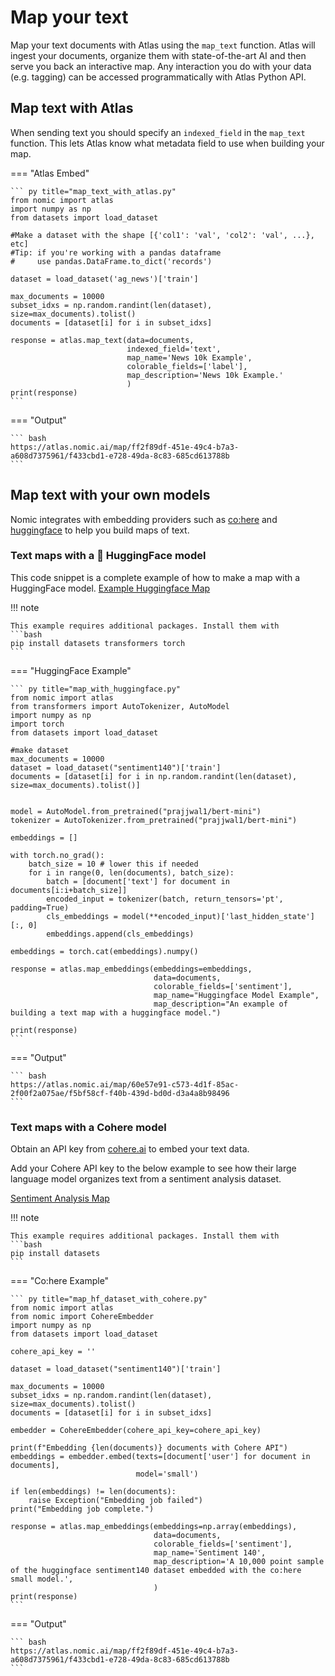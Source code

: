 # Map your text
Map your text documents with Atlas using the `map_text` function.
Atlas will ingest your documents, organize them with state-of-the-art AI and then serve you back an interactive map.
Any interaction you do with your data (e.g. tagging) can be accessed programmatically with Atlas Python API.

## Map text with Atlas
When sending text you should specify an `indexed_field` in the `map_text` function. This lets Atlas know what metadata field to use when building your map.

=== "Atlas Embed"

    ``` py title="map_text_with_atlas.py"
    from nomic import atlas
    import numpy as np
    from datasets import load_dataset
    
    #Make a dataset with the shape [{'col1': 'val', 'col2': 'val', ...}, etc]
    #Tip: if you're working with a pandas dataframe
    #     use pandas.DataFrame.to_dict('records')

    dataset = load_dataset('ag_news')['train']
    
    max_documents = 10000
    subset_idxs = np.random.randint(len(dataset), size=max_documents).tolist()
    documents = [dataset[i] for i in subset_idxs]
    
    response = atlas.map_text(data=documents,
                              indexed_field='text',
                              map_name='News 10k Example',
                              colorable_fields=['label'],
                              map_description='News 10k Example.'
                              )
    print(response)
    ```

=== "Output"

    ``` bash
    https://atlas.nomic.ai/map/ff2f89df-451e-49c4-b7a3-a608d7375961/f433cbd1-e728-49da-8c83-685cd613788b
    ```


## Map text with your own models
Nomic integrates with embedding providers such as [co:here](https://cohere.ai/) and [huggingface](https://huggingface.co/models) to help you build maps of text.


### Text maps with a 🤗 HuggingFace model
This code snippet is a complete example of how to make a map with a HuggingFace model.
[Example Huggingface Map](https://atlas.nomic.ai/map/60e57e91-c573-4d1f-85ac-2f00f2a075ae/f5bf58cf-f40b-439d-bd0d-d3a4a8b98496)

!!! note

    This example requires additional packages. Install them with
    ```bash
    pip install datasets transformers torch
    ```
=== "HuggingFace Example"

    ``` py title="map_with_huggingface.py"
    from nomic import atlas
    from transformers import AutoTokenizer, AutoModel
    import numpy as np
    import torch
    from datasets import load_dataset
    
    #make dataset
    max_documents = 10000
    dataset = load_dataset("sentiment140")['train']
    documents = [dataset[i] for i in np.random.randint(len(dataset), size=max_documents).tolist()]
    
    
    model = AutoModel.from_pretrained("prajjwal1/bert-mini")
    tokenizer = AutoTokenizer.from_pretrained("prajjwal1/bert-mini")
    
    embeddings = []
    
    with torch.no_grad():
        batch_size = 10 # lower this if needed
        for i in range(0, len(documents), batch_size):
            batch = [document['text'] for document in documents[i:i+batch_size]]
            encoded_input = tokenizer(batch, return_tensors='pt', padding=True)
            cls_embeddings = model(**encoded_input)['last_hidden_state'][:, 0]
            embeddings.append(cls_embeddings)
    
    embeddings = torch.cat(embeddings).numpy()
    
    response = atlas.map_embeddings(embeddings=embeddings,
                                    data=documents,
                                    colorable_fields=['sentiment'],
                                    map_name="Huggingface Model Example",
                                    map_description="An example of building a text map with a huggingface model.")
    
    print(response)
    ```

=== "Output"

    ``` bash
    https://atlas.nomic.ai/map/60e57e91-c573-4d1f-85ac-2f00f2a075ae/f5bf58cf-f40b-439d-bd0d-d3a4a8b98496
    ```


### Text maps with a Cohere model

Obtain an API key from [cohere.ai](https://os.cohere.ai) to embed your text data.

Add your Cohere API key to the below example to see how their large language model organizes text from a sentiment analysis dataset.

[Sentiment Analysis Map](https://atlas.nomic.ai/map/63b3d891-f807-44c5-abdf-2a95dad05b41/db0fa89e-6589-4a82-884b-f58bfb60d641)

!!! note

    This example requires additional packages. Install them with
    ```bash
    pip install datasets
    ```

=== "Co:here Example"

    ``` py title="map_hf_dataset_with_cohere.py"
    from nomic import atlas
    from nomic import CohereEmbedder
    import numpy as np
    from datasets import load_dataset

    cohere_api_key = ''
    
    dataset = load_dataset("sentiment140")['train']
    
    max_documents = 10000
    subset_idxs = np.random.randint(len(dataset), size=max_documents).tolist()
    documents = [dataset[i] for i in subset_idxs]

    embedder = CohereEmbedder(cohere_api_key=cohere_api_key)
    
    print(f"Embedding {len(documents)} documents with Cohere API")
    embeddings = embedder.embed(texts=[document['user'] for document in documents],
                                model='small')
    
    if len(embeddings) != len(documents):
        raise Exception("Embedding job failed")
    print("Embedding job complete.")
    
    response = atlas.map_embeddings(embeddings=np.array(embeddings),
                                    data=documents,
                                    colorable_fields=['sentiment'],
                                    map_name='Sentiment 140',
                                    map_description='A 10,000 point sample of the huggingface sentiment140 dataset embedded with the co:here small model.',
                                    )
    print(response)
    ```

=== "Output"

    ``` bash
    https://atlas.nomic.ai/map/ff2f89df-451e-49c4-b7a3-a608d7375961/f433cbd1-e728-49da-8c83-685cd613788b
    ```
